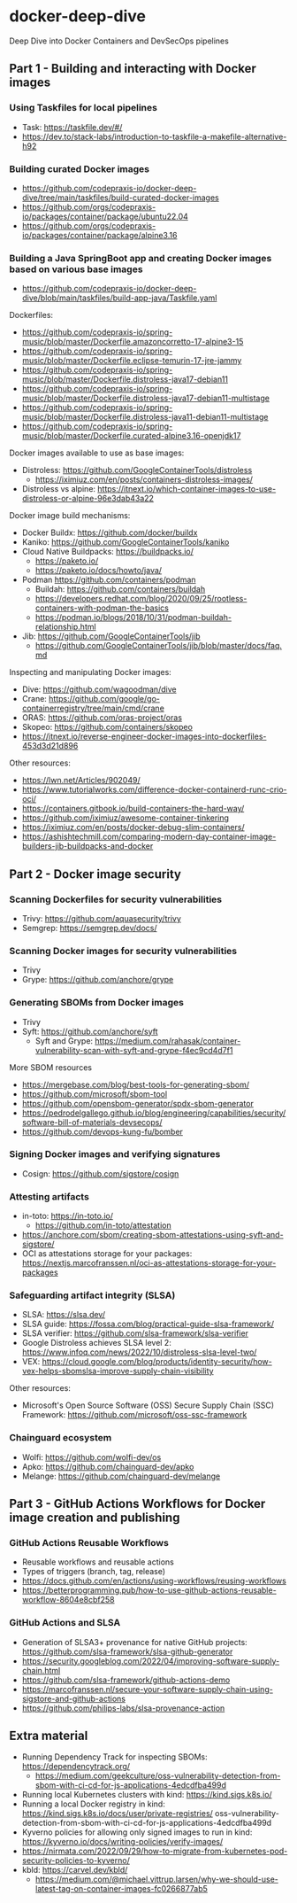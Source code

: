 # docker-deep-dive
Deep Dive into Docker Containers and DevSecOps pipelines

## Part 1 - Building and interacting with Docker images

### Using Taskfiles for local pipelines

* Task: https://taskfile.dev/#/
* https://dev.to/stack-labs/introduction-to-taskfile-a-makefile-alternative-h92

### Building curated Docker images

* https://github.com/codepraxis-io/docker-deep-dive/tree/main/taskfiles/build-curated-docker-images
* https://github.com/orgs/codepraxis-io/packages/container/package/ubuntu22.04
* https://github.com/orgs/codepraxis-io/packages/container/package/alpine3.16

### Building a Java SpringBoot app and creating Docker images based on various base images

* https://github.com/codepraxis-io/docker-deep-dive/blob/main/taskfiles/build-app-java/Taskfile.yaml

Dockerfiles:

* https://github.com/codepraxis-io/spring-music/blob/master/Dockerfile.amazoncorretto-17-alpine3-15
* https://github.com/codepraxis-io/spring-music/blob/master/Dockerfile.eclipse-temurin-17-jre-jammy
* https://github.com/codepraxis-io/spring-music/blob/master/Dockerfile.distroless-java17-debian11
* https://github.com/codepraxis-io/spring-music/blob/master/Dockerfile.distroless-java17-debian11-multistage
* https://github.com/codepraxis-io/spring-music/blob/master/Dockerfile.distroless-java11-debian11-multistage
* https://github.com/codepraxis-io/spring-music/blob/master/Dockerfile.curated-alpine3.16-openjdk17

Docker images available to use as base images:

* Distroless: https://github.com/GoogleContainerTools/distroless
  * https://iximiuz.com/en/posts/containers-distroless-images/
* Distroless vs alpine: https://itnext.io/which-container-images-to-use-distroless-or-alpine-96e3dab43a22

Docker image build mechanisms:

* Docker Buildx: https://github.com/docker/buildx
* Kaniko: https://github.com/GoogleContainerTools/kaniko
* Cloud Native Buildpacks: https://buildpacks.io/
  * https://paketo.io/
  * https://paketo.io/docs/howto/java/
* Podman https://github.com/containers/podman
  * Buildah: https://github.com/containers/buildah
  * https://developers.redhat.com/blog/2020/09/25/rootless-containers-with-podman-the-basics
  * https://podman.io/blogs/2018/10/31/podman-buildah-relationship.html
* Jib: https://github.com/GoogleContainerTools/jib
  * https://github.com/GoogleContainerTools/jib/blob/master/docs/faq.md

Inspecting and manipulating Docker images:

* Dive: https://github.com/wagoodman/dive
* Crane: https://github.com/google/go-containerregistry/tree/main/cmd/crane
* ORAS: https://github.com/oras-project/oras
* Skopeo: https://github.com/containers/skopeo
* https://itnext.io/reverse-engineer-docker-images-into-dockerfiles-453d3d21d896

Other resources:

* https://lwn.net/Articles/902049/
* https://www.tutorialworks.com/difference-docker-containerd-runc-crio-oci/
* https://containers.gitbook.io/build-containers-the-hard-way/
* https://github.com/iximiuz/awesome-container-tinkering
* https://iximiuz.com/en/posts/docker-debug-slim-containers/
* https://ashishtechmill.com/comparing-modern-day-container-image-builders-jib-buildpacks-and-docker


## Part 2 - Docker image security

### Scanning Dockerfiles for security vulnerabilities

* Trivy: https://github.com/aquasecurity/trivy
* Semgrep: https://semgrep.dev/docs/

### Scanning Docker images for security vulnerabilities

* Trivy
* Grype: https://github.com/anchore/grype

### Generating SBOMs from Docker images

* Trivy
* Syft: https://github.com/anchore/syft
  * Syft and Grype: https://medium.com/rahasak/container-vulnerability-scan-with-syft-and-grype-f4ec9cd4d7f1

More SBOM resources
* https://mergebase.com/blog/best-tools-for-generating-sbom/
* https://github.com/microsoft/sbom-tool
* https://github.com/opensbom-generator/spdx-sbom-generator
* https://pedrodelgallego.github.io/blog/engineering/capabilities/security/software-bill-of-materials-devsecops/
* https://github.com/devops-kung-fu/bomber

### Signing Docker images and verifying signatures

* Cosign: https://github.com/sigstore/cosign

### Attesting artifacts

* in-toto: https://in-toto.io/
  * https://github.com/in-toto/attestation
* https://anchore.com/sbom/creating-sbom-attestations-using-syft-and-sigstore/
* OCI as attestations storage for your packages: https://nextjs.marcofranssen.nl/oci-as-attestations-storage-for-your-packages

### Safeguarding artifact integrity (SLSA)

* SLSA: https://slsa.dev/
* SLSA guide: https://fossa.com/blog/practical-guide-slsa-framework/
* SLSA verifier: https://github.com/slsa-framework/slsa-verifier
* Google Distroless achieves SLSA level 2: https://www.infoq.com/news/2022/10/distroless-slsa-level-two/
* VEX: https://cloud.google.com/blog/products/identity-security/how-vex-helps-sbomslsa-improve-supply-chain-visibility

Other resources:
* Microsoft's Open Source Software (OSS) Secure Supply Chain (SSC) Framework: https://github.com/microsoft/oss-ssc-framework

### Chainguard ecosystem

* Wolfi: https://github.com/wolfi-dev/os
* Apko: https://github.com/chainguard-dev/apko
* Melange: https://github.com/chainguard-dev/melange

## Part 3 - GitHub Actions Workflows for Docker image creation and publishing

### GitHub Actions Reusable Workflows

* Reusable workflows and reusable actions
* Types of triggers (branch, tag, release)
* https://docs.github.com/en/actions/using-workflows/reusing-workflows
* https://betterprogramming.pub/how-to-use-github-actions-reusable-workflow-8604e8cbf258

### GitHub Actions and SLSA

* Generation of SLSA3+ provenance for native GitHub projects: https://github.com/slsa-framework/slsa-github-generator
* https://security.googleblog.com/2022/04/improving-software-supply-chain.html
* https://github.com/slsa-framework/github-actions-demo
* https://marcofranssen.nl/secure-your-software-supply-chain-using-sigstore-and-github-actions
* https://github.com/philips-labs/slsa-provenance-action

## Extra material

* Running Dependency Track for inspecting SBOMs: https://dependencytrack.org/
  * https://medium.com/geekculture/oss-vulnerability-detection-from-sbom-with-ci-cd-for-js-applications-4edcdfba499d
* Running local Kubernetes clusters with kind: https://kind.sigs.k8s.io/
* Running a local Docker registry in kind: https://kind.sigs.k8s.io/docs/user/private-registries/
oss-vulnerability-detection-from-sbom-with-ci-cd-for-js-applications-4edcdfba499d
* Kyverno policies for allowing only signed images to run in kind: https://kyverno.io/docs/writing-policies/verify-images/
* https://nirmata.com/2022/09/29/how-to-migrate-from-kubernetes-pod-security-policies-to-kyverno/
* kbld: https://carvel.dev/kbld/
  * https://medium.com/@michael.vittrup.larsen/why-we-should-use-latest-tag-on-container-images-fc0266877ab5